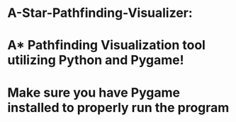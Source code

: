 # A-Star-Pathfinding-Visualizer:

# A* Pathfinding Visualization tool utilizing Python and Pygame!

# Make sure you have Pygame installed to properly run the program
